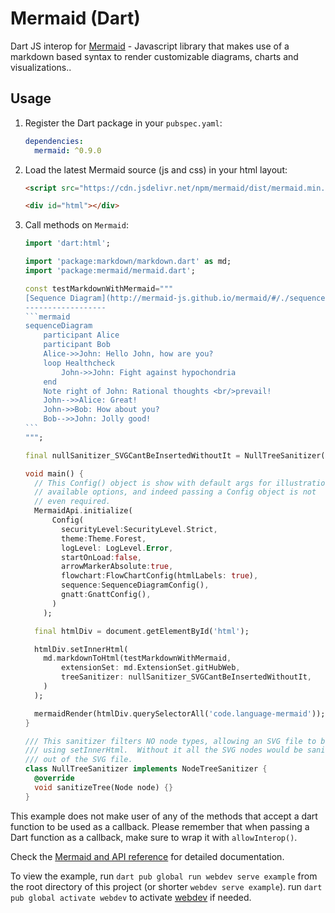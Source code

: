 Mermaid (Dart)
================================================================================

Dart JS interop for [Mermaid](https://github.com/mermaid-js/mermaid) - Javascript library that makes use of a markdown based syntax to render customizable diagrams, charts and visualizations..

## Usage

1. Register the Dart package in your `pubspec.yaml`:

    ```yaml
    dependencies:
      mermaid: ^0.9.0
    ```

2. Load the latest Mermaid source (js and css) in your html layout:

    ```html
    <script src="https://cdn.jsdelivr.net/npm/mermaid/dist/mermaid.min.js"></script>
    
    <div id="html"></div>
    ```

3. Call methods on `Mermaid`:

    ```dart
    import 'dart:html';

    import 'package:markdown/markdown.dart' as md;
    import 'package:mermaid/mermaid.dart';

    const testMarkdownWithMermaid="""
    [Sequence Diagram](http://mermaid-js.github.io/mermaid/#/./sequenceDiagram)
    ------------------
    ``​`mermaid
    sequenceDiagram
        participant Alice
        participant Bob
        Alice->>John: Hello John, how are you?
        loop Healthcheck
            John->>John: Fight against hypochondria
        end
        Note right of John: Rational thoughts <br/>prevail!
        John-->>Alice: Great!
        John->>Bob: How about you?
        Bob-->>John: Jolly good!
    ``​`
    """;

    final nullSanitizer_SVGCantBeInsertedWithoutIt = NullTreeSanitizer();

    void main() {
      // This Config() object is show with default args for illustration of
      // available options, and indeed passing a Config object is not
      // even required.
      MermaidApi.initialize(
          Config(
            securityLevel:SecurityLevel.Strict,
            theme:Theme.Forest,
            logLevel: LogLevel.Error,
            startOnLoad:false,
            arrowMarkerAbsolute:true,
            flowchart:FlowChartConfig(htmlLabels: true),
            sequence:SequenceDiagramConfig(),
            gnatt:GnattConfig(),
          )
        );

      final htmlDiv = document.getElementById('html');

      htmlDiv.setInnerHtml(
        md.markdownToHtml(testMarkdownWithMermaid,
            extensionSet: md.ExtensionSet.gitHubWeb,
            treeSanitizer: nullSanitizer_SVGCantBeInsertedWithoutIt,
        )
      );

      mermaidRender(htmlDiv.querySelectorAll('code.language-mermaid'));
    }

    /// This sanitizer filters NO node types, allowing an SVG file to be inserted
    /// using setInnerHtml.  Without it all the SVG nodes would be sanitized
    /// out of the SVG file.
    class NullTreeSanitizer implements NodeTreeSanitizer {
      @override
      void sanitizeTree(Node node) {}
    }
    ```

This example does not make user of any of the methods that accept a dart function to be used as a callback.  Please remember that when passing a Dart function as a callback, make sure to wrap it with `allowInterop()`.

Check the [Mermaid and API reference](https://mermaid-js.github.io/mermaid/#/) for detailed documentation.

To view the example, run `dart pub global run webdev serve example` from the root directory of this project (or shorter `webdev serve example`).
run `dart pub global activate webdev` to activate [webdev](https://dart.dev/tools/webdev) if needed.

